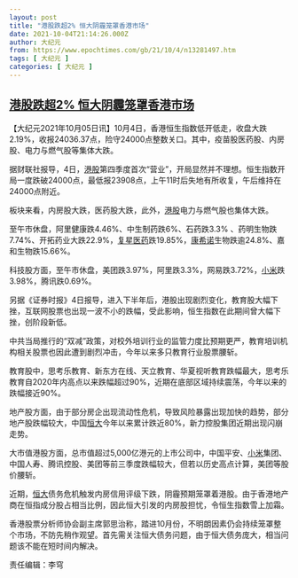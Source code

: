 ```yaml
---
layout: post
title: "港股跌超2% 恒大阴霾笼罩香港市场"
date: 2021-10-04T21:14:26.000Z
author: 大纪元
from: https://www.epochtimes.com/gb/21/10/4/n13281497.htm
tags: [ 大纪元 ]
categories: [ 大纪元 ]
---
```

<!--1633382066000-->
[港股跌超2% 恒大阴霾笼罩香港市场](https://www.epochtimes.com/gb/21/10/4/n13281497.htm)
------

<div>
<p>【大纪元2021年10月05日讯】10月4日，香港恒生指数低开低走，收盘大跌2.19%，收报24036.37点，险守24000点整数关口。其中，疫苗股医药股、内房股、电力与燃气股等集体大跌。</p><p>据财联社报导，4日，<a href="https://www.epochtimes.com/gb/tag/%E6%B8%AF%E8%82%A1.html">港股</a>第四季度首次“营业”，开局显然并不理想。恒生指数开局一度跌破24000点，最低报23908点，上午11时后失地有所收复，午后维持在24000点附近。</p><p>板块来看，内房股大跌，医药股大跌，此外，<a href="https://www.epochtimes.com/gb/tag/%E6%B8%AF%E8%82%A1.html">港股</a>电力与燃气股也集体大跌。</p><p>至午市休盘，阿里健康跌4.46%、中生制药跌6%、石药跌3.3% 、药明生物跌7.74%、开拓药业大跌22.9%，<a href="https://www.epochtimes.com/gb/tag/%E5%A4%8D%E6%98%9F%E5%8C%BB%E8%8D%AF.html">复星医药</a>跌19.85%，<a href="https://www.epochtimes.com/gb/tag/%E5%BA%B7%E5%B8%8C%E8%AF%BA.html">康希诺</a>生物跌逾24.8%、嘉和生物跌15.66%。</p><p>科技股方面，至午市休盘，美团跌3.97%，阿里跌3.3%，网易跌3.72%，<a href="https://www.epochtimes.com/gb/tag/%E5%B0%8F%E7%B1%B3.html">小米</a>跌3.98%，腾讯跌0.69%。</p><p>另据《证券时报》4日报导，进入下半年后，港股出现剧烈变化，教育股大幅下挫，互联网股票也出现一波不小的跌幅，受此影响，恒生指数在此期间曾大幅下挫，创阶段新低。</p><p>中共当局推行的“双减”政策，对校外培训行业的监管力度比预期更严，教育培训机构相关股票也因此遭到剧烈冲击，今年以来多只教育行业股票腰斩。</p><p>教育股中，思考乐教育、新东方在线、天立教育、华夏视听教育跌幅最大，思考乐教育自2020年内高点以来跌幅超过90%，近期在底部区域持续震荡，今年以来的跌幅接近90%。</p><p>地产股方面，由于部分房企出现流动性危机，导致风险暴露出现加快的趋势，部分地产股跌幅较大，中国<a href="https://www.epochtimes.com/gb/tag/%E6%81%92%E5%A4%A7.html">恒大</a>今年以来累计跌近80%，新力控股集团近期出现闪崩走势。</p><p>大市值港股方面，总市值超过5,000亿港元的上市公司中，中国平安、<a href="https://www.epochtimes.com/gb/tag/%E5%B0%8F%E7%B1%B3.html">小米</a>集团、中国人寿、腾讯控股、美团等前三季度跌幅较大，但若以历史高点计算，美团等股价腰斩。</p><p>近期，<a href="https://www.epochtimes.com/gb/tag/%E6%81%92%E5%A4%A7.html">恒大</a>债务危机触发内房信用评级下跌，阴霾预期笼罩着港股。由于香港地产商在恒指成分股占相当比例，因此恒大引发的内房股担忧，令恒生指数雪上加霜。</p><p>香港股票分析师协会副主席郭思治称，踏进10月份，不明朗因素仍会持续笼罩整个市场，不防先稍作观望。首先需关注恒大债务问题，由于恒大债务庞大，相当问题该不能在短时间内解决。</p><p>责任编辑：李穹</p>
</div>
